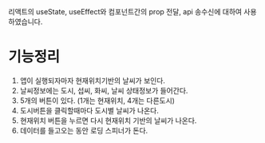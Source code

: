 리액트의 useState, useEffect와 컴포넌트간의 prop 전달,
api 송수신에 대하여 사용하였습니다.

# 기능정리
1. 앱이 실행되자마자 현재위치기반의 날씨가 보인다.
2. 날씨정보에는 도시, 섭씨, 화씨, 날씨 상태정보가 들어간다.
3. 5개의 버튼이 있다. (1개는 현재위치, 4개는 다른도시)
4. 도시버튼을 클릭할때마다 도시별 날씨가 나온다.
5. 현재위치 버튼을 누르면 다시 현재위치 기반의 날씨가 나온다.
6. 데이터를 들고오는 동안 로딩 스피너가 돈다.

